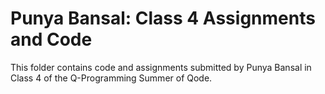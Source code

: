 # Punya Bansal: Class 4 Assignments and Code
This folder contains code and assignments submitted by Punya Bansal in Class 4 of the Q-Programming Summer of Qode.
